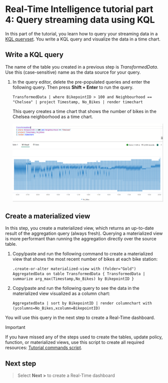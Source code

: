 # Real-Time Intelligence tutorial part 4: Query streaming data using KQL

In this part of the tutorial, you learn how to query your streaming data in a [KQL queryset](https://learn.microsoft.com/en-us/fabric/real-time-intelligence/create-query-set). You write a KQL query and visualize the data in a time chart.

## Write a KQL query

The name of the table you created in a previous step is *TransformedData*. Use this (case-sensitive) name as the data source for your query.

1. In the query editor, delete the pre-populated queries and enter the following query. Then press **Shift + Enter** to run the query.

     ```kusto
    TransformedData | where BikepointID > 100 and Neighbourhood == "Chelsea" | project Timestamp, No_Bikes | render timechart
    ```

    This query creates a time chart that shows the number of bikes in the Chelsea neighborhood as a time chart.

    ![Screenshot showing the source deactivated in Real-Time Intelligence.](media/bikes-timechart.png)

## Create a materialized view

In this step, you create a materialized view, which returns an up-to-date result of the aggregation query (always fresh). Querying a materialized view is more performant than running the aggregation directly over the source table.

1. Copy/paste and run the following command to create a materialized view that shows the most recent number of bikes at each bike station:

    ``` kusto
    .create-or-alter materialized-view with (folder="Gold") AggregatedData on table TransformedData { TransformedData | summarize arg_max(Timestamp,No_Bikes) by BikepointID }
    ```

2. Copy/paste and run the following query to see the data in the materialized view visualized as a column chart:

    ```kusto
    AggregatedData | sort by BikepointID | render columnchart with (ycolumns=No_Bikes,xcolumn=BikepointID)
    ```

You will use this query in the next step to create a Real-Time dashboard.

> [!IMPORTANT]
> If you have missed any of the steps used to create the tables, update policy, function, or materialized views, use this script to create all required resources: [Tutorial commands script](https://github.com/microsoft/fabric-samples/blob/main/docs-samples/real-time-intelligence/tutorial-commands-script.kql).

## Next step

> Select **Next >** to create a Real-Time dashboard
